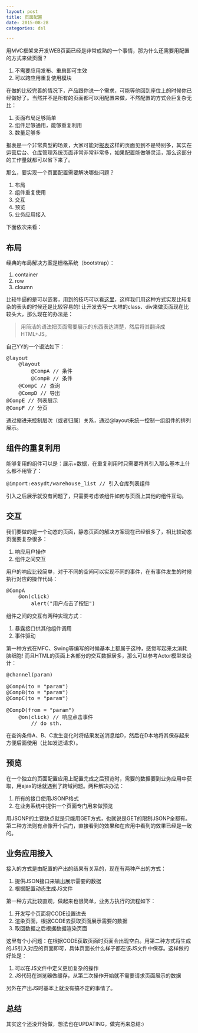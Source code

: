 ```yaml
---
layout: post
title: 页面配置
date: 2015-08-28
categories: dsl

---
```


用MVC框架来开发WEB页面已经是非常成熟的一个事情，那为什么还需要用配置的方式来做页面？

1. 不需要应用发布、重启即可生效
2. 可以跨应用重复使用模块

在做的比较完善的情况下，产品跟你说一个需求，可能等他回到座位上的时候你已经做好了。当然并不是所有的页面都可以用配置来做，不然配置的方式会巨复杂无比：

1. 页面布局足够简单
2. 组件足够通用，能够重复利用
3. 数量足够多

报表是一个非常典型的场景，大家可能对[报表](http://www.umeng.com/apps/4100008dd65107258db11ef4/reports/realtime_summary)这样的页面见到不是特别多，其实在运营后台、仓库管理系统页面非常非常非常多，如果配置能做够灵活，那么这部分的工作量就都可以省下来了。

那么，要实现一个页面配置需要解决哪些问题？

1. 布局
2. 组件重复使用
3. 交互
4. 预览
5. 业务应用接入

下面依次来看：

## 布局

经典的布局解决方案是栅格系统（bootstrap）：

1. container
2. row
3. cloumn

比较牛逼的是可以嵌套，用到的技巧可以看[这里](http://segmentfault.com/a/1190000000743553)，这样我们用这种方式实现比较复杂的表头的时候还是比较容易的! 让开发去写一大堆的class、div来做页面现在比较头大，那么现在的办法是：

> 用简洁的语法把页面需要展示的东西表达清楚，然后将其翻译成HTML+JS。

自己YY的一个语法如下：

<pre class="prettyprint">
@layout
    @layout
        @CompA // 条件
        @CompB // 条件
    @CompC // 查询
    @CompD // 导出
@CompE // 列表展示
@CompF // 分页
</pre>

通过缩进来控制层次（或者归属）关系，通过@layout来统一控制一组组件的排列展示。

## 组件的重复利用

能够复用的组件可以是：展示+数据，在重复利用时只需要将其引入那么基本上什么都不用管了：

<pre class="prettyprint">
@import:easydt/warehouse_list // 引入仓库列表组件
</pre>

引入之后展示就没有问题了，只需要考虑该组件如何与页面上其他的组件互动。

## 交互

我们要做的是一个动态的页面，静态页面的解决方案现在已经很多了，相比较动态页面要复杂很多：

1. 响应用户操作
2. 组件之间交互

用户的响应比较简单，对于不同的空间可以实现不同的事件，在有事件发生的时候执行对应的操作代码：

<pre class="prettyprint">
@CompA
    @on(click)
        alert("用户点击了按钮")
</pre>

组件之间的交互有两种实现方式：

1. 暴露接口供其他组件调用
2. 事件驱动

第一种方式在MFC、Swing等编写的时候基本上都属于这种，感觉写起来太消耗脑细胞! 而且HTML的页面上各部分的交互数据居多，那么可以参考Actor模型来设计：

<pre class="prettyprint">
@channel(param)

@CompA(to = "param")
@CompB(to = "param")
@CompC(to = "param")

@CompD(from = "param")
    @on(click) // 响应点击事件
        // do sth.
</pre>

在查询条件A、B、C发生变化时将结果发送消息给D，然后在D本地将其保存起来方便后面使用（比如发送请求）。

## 预览

在一个独立的页面配置应用上配置完成之后预览时，需要的数据要到业务应用中获取，用ajax的话就遇到了跨域问题。两种解决办法：

1. 所有的接口使用JSONP格式
2. 在业务系统中提供一个页面专门用来做预览

用JSONP的主要缺点就是只能用GET方式，也就说是GET的限制JSONP全都有。第二种方法则有点像开个后门，直接看到的效果和在应用中看到的效果已经是一致的。

## 业务应用接入

接入的方式是由配置的产出的结果有关系的，现在有两种产出的方式：

1. 提供JSON接口来输出展示需要的数据
2. 根据配置动态生成JS文件

第一种方式比较直观，做起来也很简单，业务方执行的流程如下：

1. 开发写个页面将CODE设置进去
2. 渲染页面，根据CODE去获取页面展示需要的数据
3. 取回数据之后根据数据渲染页面

这里有个小问题：在根据CODE获取页面时页面会出现空白。用第二种方式将生成的JS引入对应的页面即可，具体页面长什么样子都在该JS文件中保存。这样做的好处是：

1. 可以在JS文件中定义更加复杂的操作
2. JS代码在浏览器做缓存，从第二次操作开始就不需要请求页面展示的数据

另外在产出JS时基本上就没有搞不定的事情了。

## 总结

其实这个还没开始做，想法也在UPDATING，做完再来总结:)
